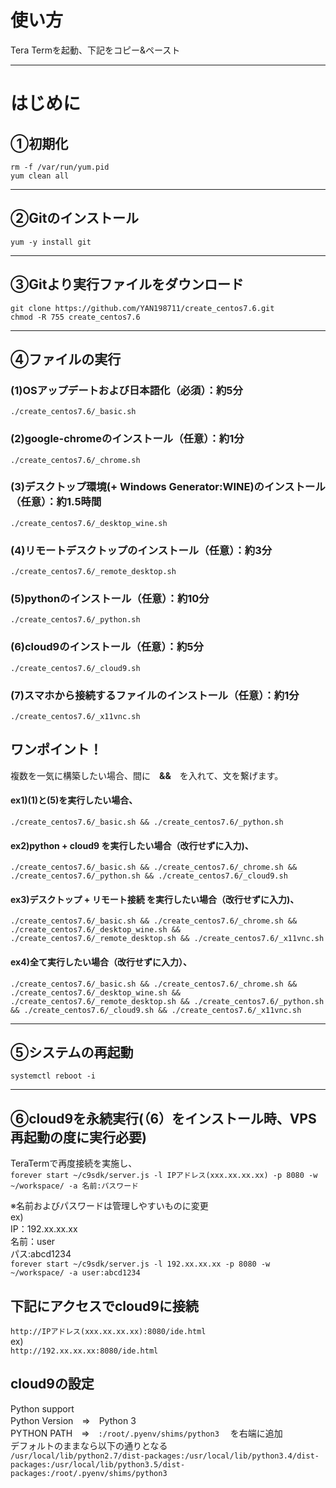 # 使い方
Tera Termを起動、下記をコピー&ペースト

***
# はじめに
## ①初期化
```rm -f /var/run/yum.pid``` \
```yum clean all```

***
## ②Gitのインストール
```yum -y install git```

***
## ③Gitより実行ファイルをダウンロード
```git clone https://github.com/YAN198711/create_centos7.6.git``` \
```chmod -R 755 create_centos7.6```

***
## ④ファイルの実行
### (1)OSアップデートおよび日本語化（必須）：約5分
```./create_centos7.6/_basic.sh```

### (2)google-chromeのインストール（任意）：約1分
```./create_centos7.6/_chrome.sh```

### (3)デスクトップ環境(+ Windows Generator:WINE)のインストール（任意）：約1.5時間
```./create_centos7.6/_desktop_wine.sh```

### (4)リモートデスクトップのインストール（任意）：約3分
```./create_centos7.6/_remote_desktop.sh```

### (5)pythonのインストール（任意）：約10分
```./create_centos7.6/_python.sh```

### (6)cloud9のインストール（任意）：約5分
```./create_centos7.6/_cloud9.sh```

### (7)スマホから接続するファイルのインストール（任意）：約1分
```./create_centos7.6/_x11vnc.sh```

## ワンポイント！
複数を一気に構築したい場合、間に　**&&**　を入れて、文を繋げます。

#### ex1)(1)と(5)を実行したい場合、
```./create_centos7.6/_basic.sh && ./create_centos7.6/_python.sh```

#### ex2)python + cloud9 を実行したい場合（改行せずに入力)、
```./create_centos7.6/_basic.sh && ./create_centos7.6/_chrome.sh && ./create_centos7.6/_python.sh && ./create_centos7.6/_cloud9.sh```

#### ex3)デスクトップ + リモート接続 を実行したい場合（改行せずに入力)、
```./create_centos7.6/_basic.sh && ./create_centos7.6/_chrome.sh && ./create_centos7.6/_desktop_wine.sh && ./create_centos7.6/_remote_desktop.sh && ./create_centos7.6/_x11vnc.sh```

#### ex4)全て実行したい場合（改行せずに入力）、
```./create_centos7.6/_basic.sh && ./create_centos7.6/_chrome.sh && ./create_centos7.6/_desktop_wine.sh && ./create_centos7.6/_remote_desktop.sh && ./create_centos7.6/_python.sh && ./create_centos7.6/_cloud9.sh && ./create_centos7.6/_x11vnc.sh```


***
## ⑤システムの再起動
```systemctl reboot -i```

***
## ⑥cloud9を永続実行(（6）をインストール時、VPS再起動の度に実行必要)
TeraTermで再度接続を実施し、 \
```forever start ~/c9sdk/server.js -l IPアドレス(xxx.xx.xx.xx) -p 8080 -w ~/workspace/ -a 名前:パスワード```

※名前およびパスワードは管理しやすいものに変更 \
ex) \
IP：192.xx.xx.xx \
名前：user \
パス:abcd1234 \
```forever start ~/c9sdk/server.js -l 192.xx.xx.xx -p 8080 -w ~/workspace/ -a user:abcd1234```

## 下記にアクセスでcloud9に接続
```http://IPアドレス(xxx.xx.xx.xx):8080/ide.html``` \
ex) \
```http://192.xx.xx.xx:8080/ide.html```

## cloud9の設定
Python support \
Python Version　⇒　Python 3 \
PYTHON PATH　⇒　```:/root/.pyenv/shims/python3``` 　を右端に追加 \
デフォルトのままなら以下の通りとなる \
```/usr/local/lib/python2.7/dist-packages:/usr/local/lib/python3.4/dist-packages:/usr/local/lib/python3.5/dist-packages:/root/.pyenv/shims/python3```